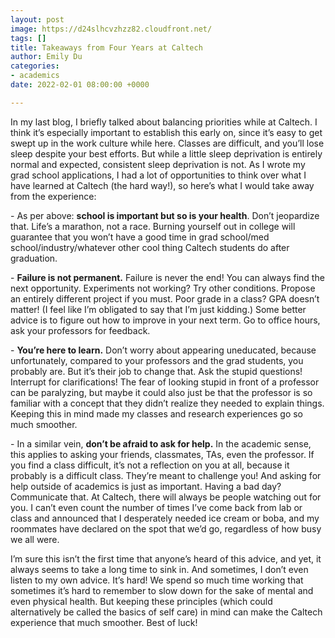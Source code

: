 ```yaml
---
layout: post
image: https://d24slhcvzhzz82.cloudfront.net/
tags: []
title: Takeaways from Four Years at Caltech
author: Emily Du
categories:
- academics
date: 2022-02-01 08:00:00 +0000

---
```

In my last blog, I briefly talked about balancing priorities while at Caltech. I think it’s especially important to establish this early on, since it’s easy to get swept up in the work culture while here. Classes are difficult, and you’ll lose sleep despite your best efforts. But while a little sleep deprivation is entirely normal and expected, consistent sleep deprivation is not. As I wrote my grad school applications, I had a lot of opportunities to think over what I have learned at Caltech (the hard way!), so here’s what I would take away from the experience:

\- As per above: **school is important but so is your health**. Don’t jeopardize that. Life’s a marathon, not a race. Burning yourself out in college will guarantee that you won’t have a good time in grad school/med school/industry/whatever other cool thing Caltech students do after graduation. 

\- **Failure is not permanent.** Failure is never the end! You can always find the next opportunity. Experiments not working? Try other conditions. Propose an entirely different project if you must. Poor grade in a class? GPA doesn’t matter! (I feel like I’m obligated to say that I’m just kidding.) Some better advice is to figure out how to improve in your next term. Go to office hours, ask your professors for feedback.

\- **You’re here to learn.** Don’t worry about appearing uneducated, because unfortunately, compared to your professors and the grad students, you probably are. But it’s their job to change that. Ask the stupid questions! Interrupt for clarifications! The fear of looking stupid in front of a professor can be paralyzing, but maybe it could also just be that the professor is so familiar with a concept that they didn’t realize they needed to explain things. Keeping this in mind made my classes and research experiences go so much smoother. 

\- In a similar vein, **don’t be afraid to ask for help.** In the academic sense, this applies to asking your friends, classmates, TAs, even the professor. If you find a class difficult, it’s not a reflection on you at all, because it probably is a difficult class. They’re meant to challenge you! And asking for help outside of academics is just as important. Having a bad day? Communicate that. At Caltech, there will always be people watching out for you. I can’t even count the number of times I’ve come back from lab or class and announced that I desperately needed ice cream or boba, and my roommates have declared on the spot that we’d go, regardless of how busy we all were.

I’m sure this isn’t the first time that anyone’s heard of this advice, and yet, it always seems to take a long time to sink in. And sometimes, I don’t even listen to my own advice. It’s hard! We spend so much time working that sometimes it’s hard to remember to slow down for the sake of mental and even physical health. But keeping these principles (which could alternatively be called the basics of self care) in mind can make the Caltech experience that much smoother. Best of luck!